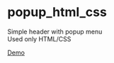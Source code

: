 # popup_html_css

Simple header with popup menu  
Used only HTML/CSS

[Demo](https://mosquito404.github.io/popup_html_css/)
